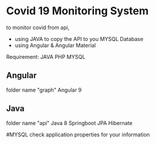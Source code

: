 # Covid 19 Monitoring System

to monitor covid from api,

- using JAVA to copy the API to you MYSQL Database
- using Angular & Angular Material 

Requirement:
JAVA PHP MYSQL 


## Angular
folder name "graph"
Angular 9


## Java
folder name "api"
Java 8
Springboot
JPA Hibernate

#MYSQL
check application properties for your information
